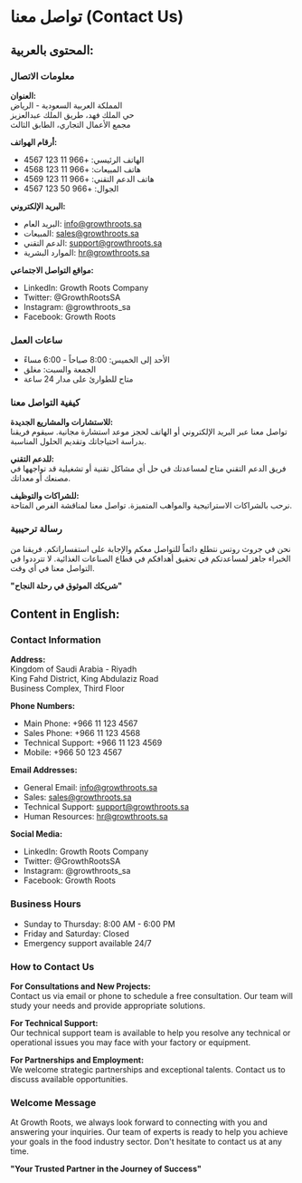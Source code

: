 # تواصل معنا (Contact Us)

## المحتوى بالعربية:

### معلومات الاتصال

**العنوان:**  
المملكة العربية السعودية - الرياض  
حي الملك فهد، طريق الملك عبدالعزيز  
مجمع الأعمال التجاري، الطابق الثالث

**أرقام الهواتف:**  
- الهاتف الرئيسي: +966 11 123 4567
- هاتف المبيعات: +966 11 123 4568
- هاتف الدعم التقني: +966 11 123 4569
- الجوال: +966 50 123 4567

**البريد الإلكتروني:**  
- البريد العام: info@growthroots.sa
- المبيعات: sales@growthroots.sa
- الدعم التقني: support@growthroots.sa
- الموارد البشرية: hr@growthroots.sa

**مواقع التواصل الاجتماعي:**  
- LinkedIn: Growth Roots Company
- Twitter: @GrowthRootsSA
- Instagram: @growthroots_sa
- Facebook: Growth Roots

### ساعات العمل
- الأحد إلى الخميس: 8:00 صباحاً - 6:00 مساءً
- الجمعة والسبت: مغلق
- متاح للطوارئ على مدار 24 ساعة

### كيفية التواصل معنا

**للاستشارات والمشاريع الجديدة:**  
تواصل معنا عبر البريد الإلكتروني أو الهاتف لحجز موعد استشارة مجانية. سيقوم فريقنا بدراسة احتياجاتك وتقديم الحلول المناسبة.

**للدعم التقني:**  
فريق الدعم التقني متاح لمساعدتك في حل أي مشاكل تقنية أو تشغيلية قد تواجهها في مصنعك أو معداتك.

**للشراكات والتوظيف:**  
نرحب بالشراكات الاستراتيجية والمواهب المتميزة. تواصل معنا لمناقشة الفرص المتاحة.

### رسالة ترحيبية
نحن في جروث روتس نتطلع دائماً للتواصل معكم والإجابة على استفساراتكم. فريقنا من الخبراء جاهز لمساعدتكم في تحقيق أهدافكم في قطاع الصناعات الغذائية. لا تترددوا في التواصل معنا في أي وقت.

**"شريكك الموثوق في رحلة النجاح"**

## Content in English:

### Contact Information

**Address:**  
Kingdom of Saudi Arabia - Riyadh  
King Fahd District, King Abdulaziz Road  
Business Complex, Third Floor

**Phone Numbers:**  
- Main Phone: +966 11 123 4567
- Sales Phone: +966 11 123 4568
- Technical Support: +966 11 123 4569
- Mobile: +966 50 123 4567

**Email Addresses:**  
- General Email: info@growthroots.sa
- Sales: sales@growthroots.sa
- Technical Support: support@growthroots.sa
- Human Resources: hr@growthroots.sa

**Social Media:**  
- LinkedIn: Growth Roots Company
- Twitter: @GrowthRootsSA
- Instagram: @growthroots_sa
- Facebook: Growth Roots

### Business Hours
- Sunday to Thursday: 8:00 AM - 6:00 PM
- Friday and Saturday: Closed
- Emergency support available 24/7

### How to Contact Us

**For Consultations and New Projects:**  
Contact us via email or phone to schedule a free consultation. Our team will study your needs and provide appropriate solutions.

**For Technical Support:**  
Our technical support team is available to help you resolve any technical or operational issues you may face with your factory or equipment.

**For Partnerships and Employment:**  
We welcome strategic partnerships and exceptional talents. Contact us to discuss available opportunities.

### Welcome Message
At Growth Roots, we always look forward to connecting with you and answering your inquiries. Our team of experts is ready to help you achieve your goals in the food industry sector. Don't hesitate to contact us at any time.

**"Your Trusted Partner in the Journey of Success"**